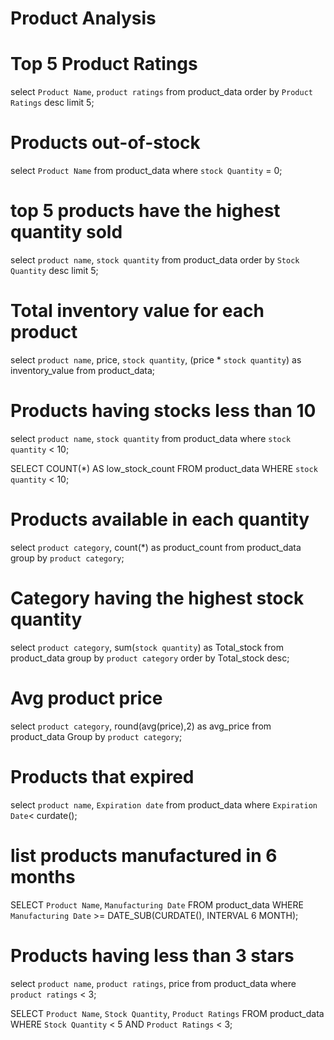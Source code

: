 
# Product Analysis
# Top 5 Product Ratings 
select `Product Name`, `product ratings`
from product_data
order by `Product Ratings` desc
limit 5;

# Products out-of-stock
select `Product Name`
from product_data
where `stock Quantity` = 0;


# top 5 products have the highest quantity sold
select `product name`, `stock quantity`
from product_data
order by `Stock Quantity` desc limit 5;

# Total inventory value for each product
select `product name`, price, `stock quantity`, (price * `stock quantity`) as inventory_value
from product_data;

# Products having stocks less than 10
select `product name`, `stock quantity`
from product_data
where `stock quantity` < 10;

SELECT COUNT(*) AS low_stock_count
FROM product_data
WHERE `stock quantity` < 10;

# Products available in each quantity
select `product category`, count(*) as product_count
from product_data
group by `product category`;

# Category having the highest stock quantity
select `product category`, sum(`stock quantity`) as Total_stock
from product_data
group by `product category`
order by Total_stock desc;

# Avg product price
select `product category`, round(avg(price),2) as avg_price
from product_data
Group by `product category`;

# Products that expired
select `product name`, `Expiration date`
from product_data
where `Expiration Date`< curdate();

# list products manufactured in 6 months
SELECT `Product Name`, `Manufacturing Date` 
FROM product_data
 WHERE `Manufacturing Date` >= DATE_SUB(CURDATE(), INTERVAL 6 MONTH);
 
# Products having less than 3 stars
select `product name`, `product ratings`, price
from product_data
where `product ratings` < 3;


SELECT `Product Name`, `Stock Quantity`, `Product Ratings` 
FROM product_data
WHERE `Stock Quantity` < 5 AND `Product Ratings` < 3;

